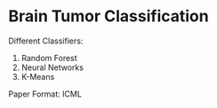 # Brain Tumor Classification

Different Classifiers:
1. Random Forest
2. Neural Networks
3. K-Means

Paper Format: ICML
